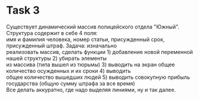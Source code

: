 # Task 3

<p> 
Существует динамический массив полицейского отдела "Южный". Структура содержит в себе 4 поля: </br>
имя и фамилия человека, номер статьи, присужденный срок, присужденный штраф. Задача: изначально </br> реализовать массив, сделать функции 1) добавление новой переменной нашей структуры 2) убирать элементы </br> из массива (типа вышел из тюрьмы) 3) выводить на экран общее количество осужденных и их сроки 4) выводить</br> общее количество вышедших людей 5) выводить совокупную прибыль государства (общую сумму штрафа за все время)</br> Все делать аккуратно, где надо выделяя линиями, ну и так далее.
</p>